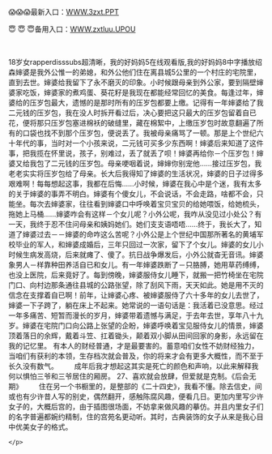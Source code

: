 <p>
	😱😱😱最新入口：<a href="http://www.baidu.com/link?url=6MA2SWnO3Raqke39an_0PUxosM6ZrUGzi1BN9tNnlPW&wd">WWW.3zxt.PPT</a> 
	<p>
		😇
😇
😇备用入口：<a href="http://www.baidu.com/link?url=6MA2SWnO3Raqke39an_0PUxosM6ZrUGzi1BN9tNnlPW&wd">WWW.zxtluu.UPOU</a> 
	</p>
	<p>
		<br />
	</p>
	<p>
		18岁女rapperdisssubs超清晰，我的好妈妈5在线观看版,我的好妈妈8中字播放绍森婶婆是我外公惟一的弟媳，和外公他们住在离县城5公里的一个村庄的宅院里，直到去世。婶婆给我留下了永不磨灭的印象。小时候跟母亲到外公家，要到隔壁婶婆家吃饭，婶婆家的煮鸡蛋、葵花籽是我现在都能经常回忆的美食。每逢过年，婶婆给的压岁包最大，遗憾的是那时所有的压岁包都要上缴。记得有一年婶婆给了我二元钱的压岁包，我在没人时拆开看过后，决心要把这只最大的压岁包留着自已花，便将那只压岁包塞进棉袄的破缝里，藏在棉絮中，上缴压岁包时故意翻遍了所有的口袋也找不到那个压岁包，便说丢了。我被母亲痛骂了一顿。那是上个世纪六十年代的事，当时对一个小孩来说，二元钱可买多少东西啊！婶婆后来知道了这件事，把我揽在怀里说，孩子，别难过，丢了就丢了呗！婶婆再给你－个压岁包！婶婆又给我包了二元钱的压岁包。母亲哽咽着说，婶婶你别宠他……接过压岁包，我老老实实将压岁包给了母亲。长大后我得知了婶婆的生活状况，婶婆的日子过得多艰难啊！每每想起这事，我都在后悔……小时候，婶婆在我心中是个迷，我有太多的关于婶婆的事弄不明白。婶婆有个傻女儿，不会说话，不会走路，啥都不会，只能坐。每次去婶婆家，往往看到婶婆口中呼唤着宝贝宝贝的给她喂饭，给她梳头，拖她上马桶……婶婆咋会有这样－个女儿呢？小外公呢，我咋从没见过小处公？有一天，我终于忍不住问母亲和姨妈她们。她们支支语唔唔……终于，我长大了，知道了婶婆过去－－婶婆的命咋这么苦呢？小外公是上个世纪中国那所著名的黄埔军校毕业的军人，和婶婆成婚后，三年只回过一次家，留下了个女儿。婶婆的女儿小时候生病发高烧，后来就瘫了、傻了。抗日战争爆发后，小外公就杳无音讯。婶婆象男人－样靠种田养活自已和女儿。有一年婶婆跌断了－只胳膊，她用草药缚缚，也没上医院，后来竟好了。每到傍晚，婶婆服侍女儿睡下，就搬一把竹椅坐在宅院门口、向村边那条通往县城的公路张望，除了刮风下雨，天天如此。她是用不灭的信念在支撑着自已啊！前年，让婶婆心疼、被婶婆服侍了六十多年的女儿去世了，婶婆一下子跨了，躺在床上不起来。她常说的一语句话是：我活着已没意思。经过一年多痛苦、短暂而漫长的岁月，婶婆带着遗憾与满足，于去年去世，享年八十九岁。婶婆在宅院门口向公路上张望的企盼，婶婆呼唤着宝见服侍女儿的情景，婶婆顶着落日的余辉，戴着斗笠、扛着锄头，颠着双小脚从田间回家的身影，永远留在我的记忆里。
有本人的财经普通，才是最要害的。蓄意咱们女性不妨财经独力，当咱们有获利的本领，生存档次就会普及，你的将来才会有更多大概性，而不至于长久没有数气。
　　成年后我才想起这其实是死亡的颜色和声响，以此来解释我何以惧怕三爷和三爷居住的厢房。
	27、喜欢就会放肆，但爱就是克制。《后会无期》
　　住在另一个书橱里的，是整部的《二十四史》，我看不懂。除去信史，间或也有少许昔人写的别史，偶然翻开，感触陈腐风趣，便看几日。更加内里写少许女子的，大概后宫的，由于插图很场面，不妨拿来做风趣的摹仿。并且内里女子们的名字普遍都婉约精制，住的宫苑名更动听。其时，古典装饰的女子从来是我心目中优美女子的格式。

	</p>
